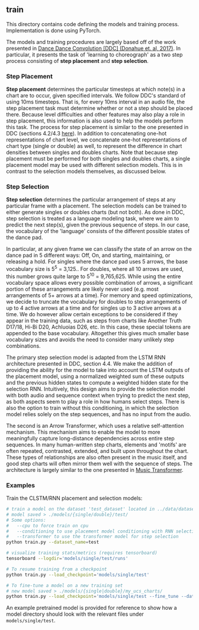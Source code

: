 ## train

This directory contains code defining the models and training process. Implementation
is done using PyTorch.

The models and training procedures are largely based off of the work presented in
[Dance Dance Convolution [DDC] (Donahue et. al, 2017)](https://github.com/chrisdonahue/ddc). In particular, it
presents the task of 'learning to choreograph' as a two step process consisting of
**step placement** and **step selection**.

### Step Placement

**Step placement** determines the particular timesteps at which note(s) in a chart are to occur,
given specified intervals. We follow DDC's standard of using 10ms timesteps. That is, for every 10ms
interval in an audio file, the step placement task must determine whether or not a step should be placed
there. Because level difficulties and other features may also play a role in step placement, this
information is also used to help the models perform this task. The process for step placement is similar to
the one presented in DDC (sections 4.2/4.3 [here](https://arxiv.org/pdf/1703.06891.pdf)). In addition to 
concatenating one-hot representations of chart level, we concatenate one-hot representations of chart type
(single or double) as well, to represent the difference in chart densities between singles and doubles charts.
Note that because step placement must be performed for both singles and doubles charts, a single placement
model may be used with different selection models. This is in contrast to the selection models themselves,
as discussed below.

### Step Selection

**Step selection** determines the particular arrangement of steps at any particular frame with a placement. The
selection models can be trained to either generate singles or doubles charts (but not both). As done 
in DDC, step selection is treated as a language modeling task, where we aim to predict the next step(s), 
given the previous sequence of steps. In our case, the vocabulary of the 'language' consists of the different possible states of the dance pad.

In particular, at any given frame we can classify the state of an arrow on the dance pad in 5 different ways: Off, On, and starting, maintaining, or releasing a hold. 
For singles where the dance pad uses 5 arrows, the base vocabulary size is 5<sup>5</sup> = 3,125..
For doubles, where all 10 arrows are used, this number grows quite large to 5<sup>10</sup> = 9,765,625.
While using the entire vocabulary space allows every possible combination of arrows, a significant portion of
these arrangements are likely never used (e.g. most arrangements of 5+ arrows at a time). For memory and speed
optimizations, we decide to truncate the vocabulary for doubles to step arrangements of up to 4 active arrows at
a time and for singles up to 3 active arrows at a time. We do however allow certain exceptions to be considered if they appear in the training data, 
such as steps from charts like Another Truth D17/18, Hi-Bi D20, Achluoias D26, etc. In this case, these special 
tokens are appended to the base vocabulary. Altogether this gives much smaller base vocabulary sizes and avoids the
need to consider many unlikely step combinations.

The primary step selection model is adapted from the LSTM RNN architecture presented in DDC, section 4.4. We make the
addition of providing the ability for the model to take into account the LSTM outputs of the placement model, using a normalized 
weighted sum of these outputs and the previous hidden states to compute a weighted hidden state for the selection RNN. Intuitively,
this design aims to provide the selection model with both audio and sequence context when trying to predict the next step, as both
aspects seem to play a role in how humans select steps. There is also the option to train without this conditioning, in which
the selection model relies solely on the step sequences, and has no input from the audio.

The second is an Arrow Transformer, which uses a relative self-attention mechanism. This mechanism aims to enable the model
to more meaningfully capture long-distance dependencies across entire step sequences. In many human-written step charts, elements and 'motifs'
are often repeated, contrasted, extended, and built upon throughout the chart. These types of relationships are also often present in the music itself,
and good step charts will often mirror them well with the sequence of steps. The architecture is largely similar to the one presented in 
[Music Transformer](https://arxiv.org/abs/1809.04281).

### Examples

Train the CLSTM/RNN placement and selection models:

```bash
# train a model on the dataset 'test_dataset' located in ../data/dataset/subsets/test_dataset.json
# model saved > ./models/{single/double}/test/
# Some options:
#   --cpu to force train on cpu
#   --conditioning to use placement model conditioning with RNN selection model
#   --transformer to use the transformer model for step selection
python train.py --dataset_name=test

# visualize training stats/metrics (requires tensorboard)
tensorboard --logdir='models/single/test/runs'

# To resume training from a checkpoint 
python train.py --load_checkpoint='models/single/test'

# To fine-tune a model on a new training set
# new model saved > ./models/{single|double}/my_ucs_charts/
python train.py --load_checkpoint='models/single/test --fine_tune --dataset_name='my_ucs_charts'
```

An example pretrained model is provided for reference to show how a model directory should look with the relevant
files under `models/single/test`.

